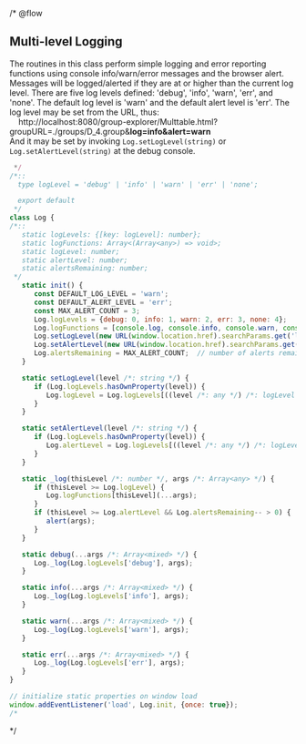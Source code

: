 /* @flow
## Multi-level Logging

The routines in this class perform simple logging and error reporting functions using console info/warn/error messages and the browser alert. Messages will be logged/alerted if they are at or higher than the current log level. There are five log levels defined: 'debug', 'info', 'warn', 'err', and 'none'. The default log level is 'warn' and the default alert level is 'err'. The log level may be set from the URL, thus:
  <br>&nbsp;&nbsp;&nbsp;&nbsp;http://localhost:8080/group-explorer/Multtable.html?groupURL=./groups/D_4.group&<b>log=info&alert=warn</b>
<br>And it may be set by invoking `Log.setLogLevel(string)` or `Log.setAlertLevel(string)` at the debug console. 

```js
 */
/*::
  type logLevel = 'debug' | 'info' | 'warn' | 'err' | 'none';

  export default
 */
class Log {
/*::
   static logLevels: {[key: logLevel]: number};
   static logFunctions: Array<(Array<any>) => void>;
   static logLevel: number;
   static alertLevel: number;
   static alertsRemaining: number;
 */
   static init() {
      const DEFAULT_LOG_LEVEL = 'warn';
      const DEFAULT_ALERT_LEVEL = 'err';
      const MAX_ALERT_COUNT = 3;
      Log.logLevels = {debug: 0, info: 1, warn: 2, err: 3, none: 4};
      Log.logFunctions = [console.log, console.info, console.warn, console.error];
      Log.setLogLevel(new URL(window.location.href).searchParams.get('log') || DEFAULT_LOG_LEVEL);
      Log.setAlertLevel(new URL(window.location.href).searchParams.get('alert') || DEFAULT_ALERT_LEVEL);
      Log.alertsRemaining = MAX_ALERT_COUNT;  // number of alerts remaining before we quit showing them
   }

   static setLogLevel(level /*: string */) {
      if (Log.logLevels.hasOwnProperty(level)) {
         Log.logLevel = Log.logLevels[((level /*: any */) /*: logLevel */)];
      }
   }

   static setAlertLevel(level /*: string */) {
      if (Log.logLevels.hasOwnProperty(level)) {
         Log.alertLevel = Log.logLevels[((level /*: any */) /*: logLevel */)];
      }
   }

   static _log(thisLevel /*: number */, args /*: Array<any> */) {
      if (thisLevel >= Log.logLevel) {
         Log.logFunctions[thisLevel](...args);
      }
      if (thisLevel >= Log.alertLevel && Log.alertsRemaining-- > 0) {
         alert(args);
      }
   }

   static debug(...args /*: Array<mixed> */) {
      Log._log(Log.logLevels['debug'], args);
   }

   static info(...args /*: Array<mixed> */) {
      Log._log(Log.logLevels['info'], args);
   }

   static warn(...args /*: Array<mixed> */) {
      Log._log(Log.logLevels['warn'], args);
   }

   static err(...args /*: Array<mixed> */) {
      Log._log(Log.logLevels['err'], args);
   }
}

// initialize static properties on window load
window.addEventListener('load', Log.init, {once: true});
/*
```
 */
